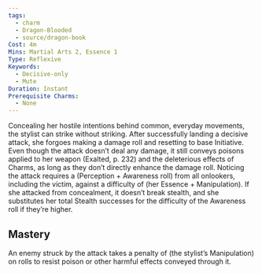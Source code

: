 ```yaml
---
tags:
  - charm
  - Dragon-Blooded
  - source/dragon-book
Cost: 4m
Mins: Martial Arts 2, Essence 1
Type: Reflexive
Keywords:
  - Decisive-only
  - Mute
Duration: Instant
Prerequisite Charms:
  - None
---
```

Concealing her hostile intentions behind common, everyday movements, the stylist can strike without striking. After successfully landing a decisive attack, she forgoes making a damage roll and resetting to base Initiative. Even though the attack doesn’t deal any damage, it still conveys poisons applied to her weapon (Exalted, p. 232) and the deleterious effects of Charms, as long as they don’t directly enhance the damage roll. Noticing the attack requires a (Perception + Awareness roll) from all onlookers, including the victim, against a difficulty of (her Essence + Manipulation). If she attacked from concealment, it doesn’t break stealth, and she substitutes her total Stealth successes for the difficulty of the Awareness roll if they’re higher. 
## Mastery

An enemy struck by the attack takes a penalty of (the stylist’s Manipulation) on rolls to resist poison or other harmful effects conveyed through it.
